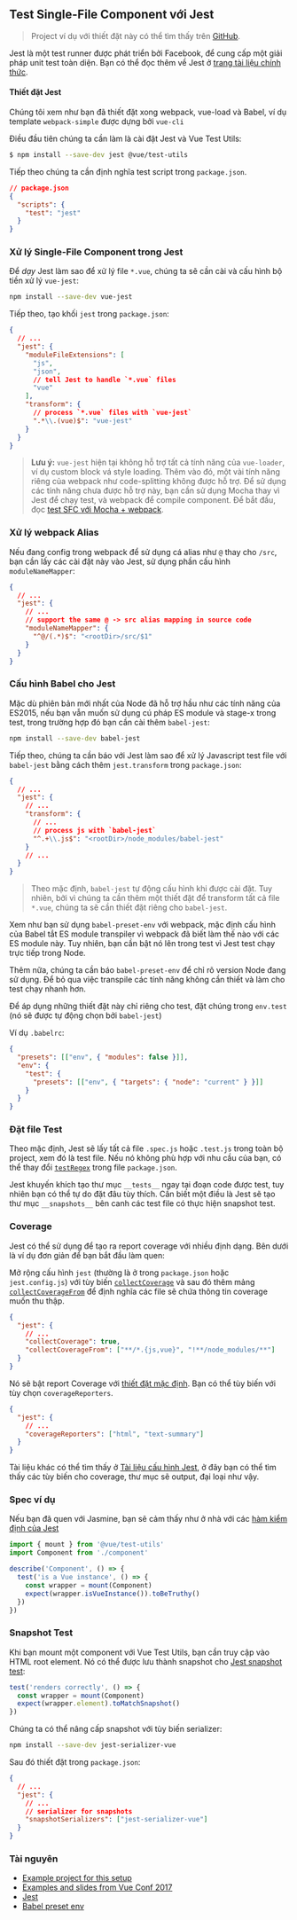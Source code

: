 ## Test Single-File Component với Jest

> Project ví dụ với thiết đặt này có thể tìm thấy trên [GitHub](https://github.com/vuejs/vue-test-utils-jest-example).

Jest là một test runner được phát triển bởi Facebook, để cung cấp một giải pháp unit test toàn diện. Bạn có thể đọc thêm về Jest ở [trang tài liệu chính thức](https://jestjs.io/).

#### Thiết đặt Jest

Chúng tôi xem như bạn đã thiết đặt xong webpack, vue-load và Babel, ví dụ template `webpack-simple` được dựng bởi `vue-cli`

Điều đầu tiên chúng ta cần làm là cài đặt Jest và Vue Test Utils:

```bash
$ npm install --save-dev jest @vue/test-utils
```

Tiếp theo chúng ta cần định nghĩa test script trong `package.json`.

```json
// package.json
{
  "scripts": {
    "test": "jest"
  }
}
```

### Xử lý Single-File Component trong Jest

Để _dạy_ Jest làm sao để xử lý file `*.vue`, chúng ta sẽ cần cài và cấu hình bộ tiền xử lý `vue-jest`:

```bash
npm install --save-dev vue-jest
```

Tiếp theo, tạo khối `jest` trong `package.json`:

```json
{
  // ...
  "jest": {
    "moduleFileExtensions": [
      "js",
      "json",
      // tell Jest to handle `*.vue` files
      "vue"
    ],
    "transform": {
      // process `*.vue` files with `vue-jest`
      ".*\\.(vue)$": "vue-jest"
    }
  }
}
```

> **Lưu ý:** `vue-jest` hiện tại không hỗ trợ tất cả tính năng của `vue-loader`, ví dụ custom block vá style loading. Thêm vào đó, một vài tính năng riêng của webpack như code-splitting không được hỗ trợ. Để sử dụng các tính năng chưa được hỗ trợ này, bạn cần sử dụng Mocha thay vì Jest để chạy test, và webpack để compile component. Để bắt đầu, đọc [test SFC với Mocha + webpack](./testing-single-file-components-with-mocha-webpack.md).

### Xử lý webpack Alias

Nếu đang config trong webpack để sử dụng cá alias như `@` thay cho `/src`, bạn cần lấy các cài đặt này vào Jest, sử dụng phần cấu hình `moduleNameMapper`:

```json
{
  // ...
  "jest": {
    // ...
    // support the same @ -> src alias mapping in source code
    "moduleNameMapper": {
      "^@/(.*)$": "<rootDir>/src/$1"
    }
  }
}
```

### Cấu hình Babel cho Jest

<!-- todo ES module chưa được hỗ trợ bởi phiên bản mới nhất của Node -->

Mặc dù phiên bản mới nhất của Node đã hỗ trợ hầu như các tính năng của ES2015, nếu bạn vẫn muốn sử dụng cú pháp ES module và stage-x trong test, trong trường hợp đó bạn cần cài thêm `babel-jest`:

```bash
npm install --save-dev babel-jest
```

Tiếp theo, chúng ta cần báo với Jest làm sao để xử lý Javascript test file với `babel-jest` bằng cách thêm `jest.transform` trong `package.json`:

```json
{
  // ...
  "jest": {
    // ...
    "transform": {
      // ...
      // process js with `babel-jest`
      "^.+\\.js$": "<rootDir>/node_modules/babel-jest"
    }
    // ...
  }
}
```

> Theo mặc định, `babel-jest` tự động cấu hình khi được cài đặt. Tuy nhiên, bởi vì chúng ta cần thêm một thiết đặt để transform tất cả file `*.vue`, chúng ta sẽ cần thiết đặt riêng cho `babel-jest`.

Xem như bạn sử dụng `babel-preset-env` với webpack, mặc định cấu hình của Babel tắt ES module transpiler vì webpack đã biết làm thế nào với các ES module này. Tuy nhiên, bạn cần bật nó lên trong test vì Jest test chạy trực tiếp trong Node.

Thêm nữa, chúng ta cần báo `babel-preset-env` để chỉ rõ version Node đang sử dụng. Để bỏ qua việc transpile các tính năng không cần thiết và làm cho test chạy nhanh hơn.

Để áp dụng những thiết đặt này chỉ riêng cho test, đặt chúng trong `env.test` (nó sẽ được tự động chọn bởi `babel-jest`)

Ví dụ `.babelrc`:

```json
{
  "presets": [["env", { "modules": false }]],
  "env": {
    "test": {
      "presets": [["env", { "targets": { "node": "current" } }]]
    }
  }
}
```

### Đặt file Test

Theo mặc định, Jest sẽ lấy tất cả file `.spec.js` hoặc `.test.js` trong toàn bộ project, xem đó là test file. Nếu nó không phù hợp với nhu cầu của bạn, có thể thay đổi [`testRegex`](https://jestjs.io/docs/en/configuration#testregex-string-array-string) trong file `package.json`.

Jest khuyến khích tạo thư mục `__tests__` ngay tại đoạn code được test, tuy nhiên bạn có thể tự do đặt đâu tùy thích. Cần biết một điều là Jest sẽ tạo thư mục `__snapshots__` bên canh các test file có thực hiện snapshot test.

### Coverage

Jest có thể sử dụng để tạo ra report coverage với nhiều định dạng. Bên dưới là ví dụ đơn giản để bạn bắt đầu làm quen:

Mở rộng cấu hình `jest` (thường là ở trong `package.json` hoặc `jest.config.js`) với tùy biến [`collectCoverage`](https://jestjs.io/docs/en/configuration#collectcoverage-boolean) và sau đó thêm mảng [`collectCoverageFrom`](https://jestjs.io/docs/en/configuration#collectcoveragefrom-array) để định nghĩa các file sẽ chứa thông tin coverage muốn thu thập.

```json
{
  "jest": {
    // ...
    "collectCoverage": true,
    "collectCoverageFrom": ["**/*.{js,vue}", "!**/node_modules/**"]
  }
}
```

Nó sẽ bật report Coverage với [thiết đặt mặc định](https://jestjs.io/docs/en/configuration#coveragereporters-array-string). Bạn có thể tùy biến với tùy chọn `coverageReporters`.

```json
{
  "jest": {
    // ...
    "coverageReporters": ["html", "text-summary"]
  }
}
```

Tài liệu khác có thể tìm thấy ở [Tài liệu cấu hình Jest](https://jestjs.io/docs/en/configuration#collectcoverage-boolean), ở đây bạn có thể tìm thấy các tùy biến cho coverage, thư mục sẽ output, đại loại như vậy.

### Spec ví dụ

Nếu bạn đã quen với Jasmine, bạn sẽ cảm thấy như ở nhà với các [hàm kiểm định của Jest](https://jestjs.io/docs/en/expect#content)

```js
import { mount } from '@vue/test-utils'
import Component from './component'

describe('Component', () => {
  test('is a Vue instance', () => {
    const wrapper = mount(Component)
    expect(wrapper.isVueInstance()).toBeTruthy()
  })
})
```

### Snapshot Test

Khi bạn mount một component với Vue Test Utils, bạn cần truy cập vào HTML root element. Nó có thể được lưu thành snapshot cho [Jest snapshot test](https://jestjs.io/docs/en/snapshot-testing):

```js
test('renders correctly', () => {
  const wrapper = mount(Component)
  expect(wrapper.element).toMatchSnapshot()
})
```

Chúng ta có thể nâng cấp snapshot với tùy biến serializer:

```bash
npm install --save-dev jest-serializer-vue
```

Sau đó thiết đặt trong `package.json`:

```json
{
  // ...
  "jest": {
    // ...
    // serializer for snapshots
    "snapshotSerializers": ["jest-serializer-vue"]
  }
}
```

### Tài nguyên

- [Example project for this setup](https://github.com/vuejs/vue-test-utils-jest-example)
- [Examples and slides from Vue Conf 2017](https://github.com/codebryo/vue-testing-with-jest-conf17)
- [Jest](https://jestjs.io/)
- [Babel preset env](https://github.com/babel/babel-preset-env)
